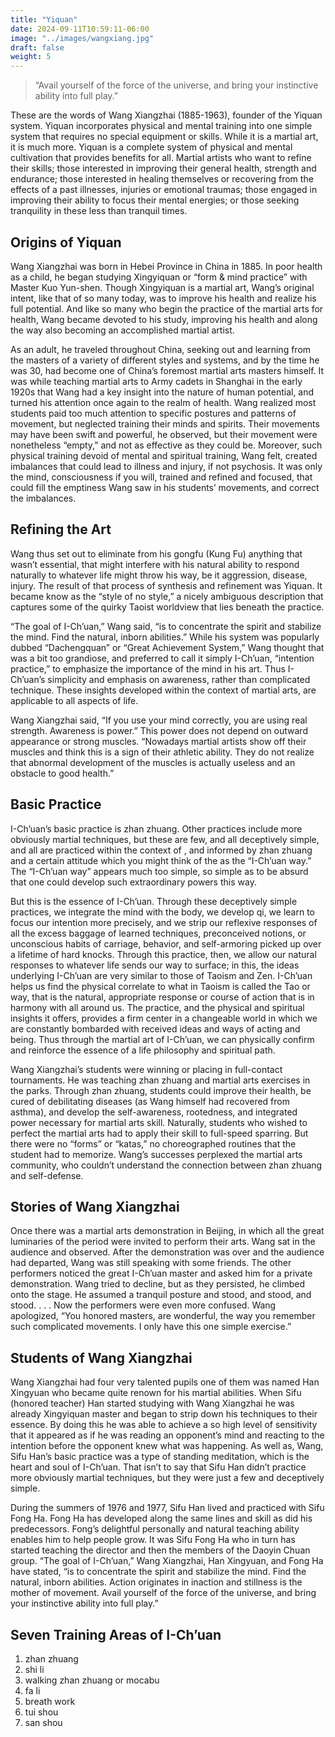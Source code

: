 ```yaml
---
title: "Yiquan"
date: 2024-09-11T10:59:11-06:00
image: "../images/wangxiang.jpg"
draft: false
weight: 5
---
```


> “Avail yourself of the force of the universe, and bring your instinctive ability into full play.”

These are the words of Wang Xiangzhai (1885-1963), founder of the Yiquan system. Yiquan incorporates physical and mental training into one simple system that requires no special equipment or skills. While it is a martial art, it is much more. Yiquan is a complete system of physical and mental cultivation that provides benefits for all. Martial artists who want to refine their skills; those interested in improving their general health, strength and endurance; those interested in healing themselves or recovering from the effects of a past illnesses, injuries or emotional traumas; those engaged in improving their ability to focus their mental energies; or those seeking tranquility in these less than tranquil times.

## Origins of Yiquan

Wang Xiangzhai was born in Hebei Province in China in 1885. In poor health as a child, he began studying Xingyiquan or “form & mind practice” with Master Kuo Yun-shen. Though Xingyiquan is a martial art, Wang’s original intent, like that of so many today, was to improve his health and realize his full potential. And like so many who begin the practice of the martial arts for health, Wang became devoted to his study, improving his health and along the way also becoming an accomplished martial artist.

As an adult, he traveled throughout China, seeking out and learning from the masters of a variety of different styles and systems, and by the time he was 30, had become one of China’s foremost martial arts masters himself. It was while teaching martial arts to Army cadets in Shanghai in the early 1920s that Wang had a key insight into the nature of human potential, and turned his attention once again to the realm of health. Wang realized most students paid too much attention to specific postures and patterns of movement, but neglected training their minds and spirits. Their movements may have been swift and powerful, he observed, but their movement were nonetheless “empty,” and not as effective as they could be. Moreover, such physical training devoid of mental and spiritual training, Wang felt, created imbalances that could lead to illness and injury, if not psychosis. It was only the mind, consciousness if you will, trained and refined and focused, that could fill the emptiness Wang saw in his students’ movements, and correct the imbalances.

## Refining the Art

Wang thus set out to eliminate from his gongfu (Kung Fu) anything that wasn’t essential, that might interfere with his natural ability to respond naturally to whatever life might throw his way, be it aggression, disease, injury. The result of that process of synthesis and refinement was Yiquan. It became know as the “style of no style,” a nicely ambiguous description that captures some of the quirky Taoist worldview that lies beneath the practice.

“The goal of I-Ch’uan,” Wang said, “is to concentrate the spirit and stabilize the mind. Find the natural, inborn abilities.” While his system was popularly dubbed “Dachengquan” or “Great Achievement System,” Wang thought that was a bit too grandiose, and preferred to call it simply I-Ch’uan, “intention practice,” to emphasize the importance of the mind in his art. Thus I-Ch’uan’s simplicity and emphasis on awareness, rather than complicated technique. These insights developed within the context of martial arts, are applicable to all aspects of life.

Wang Xiangzhai said, “If you use your mind correctly, you are using real strength. Awareness is power.” This power does not depend on outward appearance or strong muscles. “Nowadays martial artists show off their muscles and think this is a sign of their athletic ability. They do not realize that abnormal development of the muscles is actually useless and an obstacle to good health.”

## Basic Practice

I-Ch’uan’s basic practice is zhan zhuang. Other practices include more obviously martial techniques, but these are few, and all deceptively simple, and all are practiced within the context of , and informed by zhan zhuang and a certain attitude which you might think of the as the “I-Ch’uan way.” The “I-Ch’uan way” appears much too simple, so simple as to be absurd that one could develop such extraordinary powers this way.

But this is the essence of I-Ch’uan. Through these deceptively simple practices, we integrate the mind with the body, we develop qi, we learn to focus our intention more precisely, and we strip our reflexive responses of all the excess baggage of learned techniques, preconceived notions, or unconscious habits of carriage, behavior, and self-armoring picked up over a lifetime of hard knocks. Through this practice, then, we allow our natural responses to whatever life sends our way to surface; in this, the ideas underlying I-Ch’uan are very similar to those of Taoism and Zen. I-Ch’uan helps us find the physical correlate to what in Taoism is called the Tao or way, that is the natural, appropriate response or course of action that is in harmony with all around us. The practice, and the physical and spiritual insights it offers, provides a firm center in a changeable world in which we are constantly bombarded with received ideas and ways of acting and being. Thus through the martial art of I-Ch’uan, we can physically confirm and reinforce the essence of a life philosophy and spiritual path.

Wang Xiangzhai’s students were winning or placing in full-contact tournaments. He was teaching zhan zhuang and martial arts exercises in the parks. Through zhan zhuang, students could improve their health, be cured of debilitating diseases (as Wang himself had recovered from asthma), and develop the self-awareness, rootedness, and integrated power necessary for martial arts skill. Naturally, students who wished to perfect the martial arts had to apply their skill to full-speed sparring. But there were no “forms” or “katas,” no choreographed routines that the student had to memorize. Wang’s successes perplexed the martial arts community, who couldn’t understand the connection between zhan zhuang and self-defense.

## Stories of Wang Xiangzhai

Once there was a martial arts demonstration in Beijing, in which all the great luminaries of the period were invited to perform their arts. Wang sat in the audience and observed. After the demonstration was over and the audience had departed, Wang was still speaking with some friends. The other performers noticed the great I-Ch’uan master and asked him for a private demonstration. Wang tried to decline, but as they persisted, he climbed onto the stage. He assumed a tranquil posture and stood, and stood, and stood. . . . Now the performers were even more confused. Wang apologized, “You honored masters, are wonderful, the way you remember such complicated movements. I only have this one simple exercise.”

## Students of Wang Xiangzhai

Wang Xiangzhai had four very talented pupils one of them was named Han Xingyuan who became quite renown for his martial abilities. When Sifu (honored teacher) Han started studying with Wang Xiangzhai he was already Xingyiquan master and began to strip down his techniques to their essence. By doing this he was able to achieve a so high level of sensitivity that it appeared as if he was reading an opponent’s mind and reacting to the intention before the opponent knew what was happening. As well as, Wang, Sifu Han’s basic practice was a type of standing meditation, which is the heart and soul of I-Ch’uan. That isn’t to say that Sifu Han didn’t practice more obviously martial techniques, but they were just a few and deceptively simple.

During the summers of 1976 and 1977, Sifu Han lived and practiced with Sifu Fong Ha. Fong Ha has developed along the same lines and skill as did his predecessors. Fong’s delightful personally and natural teaching ability enables him to help people grow. It was Sifu Fong Ha who in turn has started teaching the director and then the members of the Daoyin Chuan group. “The goal of I-Ch’uan,” Wang Xiangzhai, Han Xingyuan, and Fong Ha have stated, “is to concentrate the spirit and stabilize the mind. Find the natural, inborn abilities. Action originates in inaction and stillness is the mother of movement. Avail yourself of the force of the universe, and bring your instinctive ability into full play.”

## Seven Training Areas of I-Ch’uan

1. zhan zhuang
2. shi li
3. walking zhan zhuang or mocabu
4. fa li
5. breath work
6. tui shou
7. san shou
